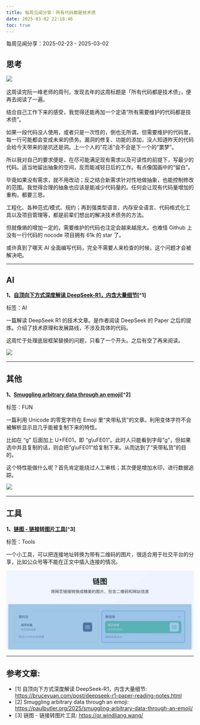 ```yaml
---
title: 每周见闻分享：所有代码都是技术债
date: 2025-03-02 22:18:46
toc: true
---
```


每周见闻分享：2025-02-23 - 2025-03-02

## 思考
![](https://cdn.beekka.com/blogimg/asset/202403/bg2024030702.webp)

这周读完阮一峰老师的周刊，发现去年的这周标题是「所有代码都是技术债」，便再去阅读了一遍。

结合自己工作下来的感受，我觉得还能再加一个定语“所有需要维护的代码都是技术债”。

如果一段代码没人使用，或者只是一次性的，倒也无所谓。但需要维护的代码里，每一行可能都会变成未来的债务。漏洞的修复、功能的添加，没人知道昨天的代码会给今天带来的是坑还是洞。上一个人的”花活”会不会是下一个的“噩梦”。

所以我对自己的要求便是，在尽可能满足现有需求以及可读性的前提下，写最少的代码。适当地留出抽象的空间，反而能减轻日后的工作。有点像国画中的“留白”。

毕竟如果没有需求，就不用改动；反之结合新需求针对性地做抽象，也能控制修改的范围。我觉得合理的抽象也应该是能减少代码量的。任何会让现有代码量增加的重构，都要三思。

工程化、各种范式/模式、规约；再到强类型语言、内存安全语言、代码格式化工具以及项目管理等，都是前辈们想出的解决技术债务的方法。

但就像熵的增加一定的，需要维护的代码也注定会越来越庞大。也难怪 Github 上没有一行代码的 nocode 项目拥有 61k 的 star 了。

或许真到了哪天 AI 全面编写代码，完全不需要人来检查的时候，这个问题才会被解决吧。

---

## AI
**1、[自顶向下方式深度解读 DeepSeek-R1，内含大量细节](https://bruceyuan.com/post/deepseek-r1-paper-reading-notes.html)[^1]**

标签：AI

一篇解读 DeepSeek R1 的技术文章。是作者阅读 DeepSeek 的 Paper 之后的提炼。介绍了技术原理和发展路线，不涉及具体的代码。

这周忙于处理底层框架替换的问题，只看了一个开头。之后有空了再来阅读。

![](https://cfcdn.bruceyuan.com/blog/2025/deepseek-r1-reading-notes-20250216220356516.webp)


----

## 其他
**1、[Smuggling arbitrary data through an emoji](https://paulbutler.org/2025/smuggling-arbitrary-data-through-an-emoji/)[^2]**

标签：FUN

一篇利用 Unicode 的零宽字符在 Emoji 里“夹带私货”的文章。利用变体字符不会被解析显示且几乎能被复制下来的特性。

比如在 “g” 后面加上 U+FE01，即 “g\uFE01”。此时人只能看到字母”g”，但如果选中并且复制的话，则会把“g\uFE01”给复制下来。从而达到了“夹带私货”的目的。

这个特性能做什么呢？首先肯定能绕过人工审核；其次便是增加水印，进行数据追踪。

![](https://paulbutler.org/2025/smuggling-arbitrary-data-through-an-emoji/tokenizer.png)


----

## 工具
**1、[链图 - 链接转图片工具](https://qr.windliang.wang/)[^3]**

标签：Tools

一个小工具，可以把连接地址转换为带有二维码的图片，很适合用于社交平台的分享，比如公众号等不能在正文中插入连接的情况。

![](/images/2025/link-pic.png)


----

## 参考文章:
- [1] 自顶向下方式深度解读 DeepSeek-R1，内含大量细节: https://bruceyuan.com/post/deepseek-r1-paper-reading-notes.html
- [2] Smuggling arbitrary data through an emoji: https://paulbutler.org/2025/smuggling-arbitrary-data-through-an-emoji/
- [3] 链图 - 链接转图片工具: https://qr.windliang.wang/